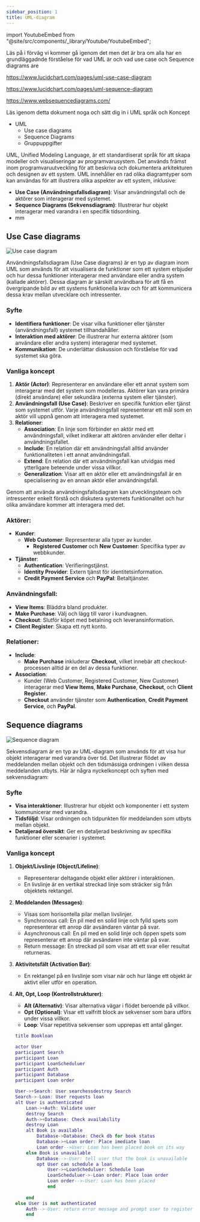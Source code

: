 ```yaml
---
sidebar_position: 1
title: UML-diagram
---
```


import YoutubeEmbed from "@site/src/components/_library/Youtube/YoutubeEmbed";

Läs på i förväg vi kommer gå igenom det men det är bra om alla har en grundläggadnde förståelse för vad UML är och vad use case och Sequence diagrams are

<YoutubeEmbed videoId="4emxjxonNRI" />

<YoutubeEmbed videoId="pCK6prSq8aw" />

https://www.lucidchart.com/pages/uml-use-case-diagram

https://www.lucidchart.com/pages/uml-sequence-diagram

https://www.websequencediagrams.com/

Läs igenom detta dokument noga och sätt dig in i UML språk och Koncept

- UML
    - Use case diagrams
    - Sequence Diagrams
    - Gruppuppgifter

UML, Unified Modeling Language, är ett standardiserat språk för att skapa modeller och visualiseringar av programvarusystem. Det används främst inom programvaruutveckling för att beskriva och dokumentera arkitekturen och designen av ett system. UML innehåller en rad olika diagramtyper som kan användas för att illustrera olika aspekter av ett system, inklusive:

- **Use Case (Användningsfallsdiagram)**: Visar användningsfall och de aktörer som interagerar med systemet.
- **Sequence Diagrams (Sekvensdiagram)**: Illustrerar hur objekt interagerar med varandra i en specifik tidsordning.
- mm

## Use Case diagrams

![Use case diagram](./assets/uml_1.png)

Användningsfallsdiagram (Use Case diagrams) är en typ av diagram inom UML som används för att visualisera de funktioner som ett system erbjuder och hur dessa funktioner interagerar med användare eller andra system (kallade aktörer). Dessa diagram är särskilt användbara för att få en övergripande bild av ett systems funktionella krav och för att kommunicera dessa krav mellan utvecklare och intressenter.

### Syfte

- **Identifiera funktioner**: De visar vilka funktioner eller tjänster (användningsfall) systemet tillhandahåller.
- **Interaktion med aktörer**: De illustrerar hur externa aktörer (som användare eller andra system) interagerar med systemet.
- **Kommunikation**: De underlättar diskussion och förståelse för vad systemet ska göra.

### Vanliga koncept

1. **Aktör (Actor)**: Representerar en användare eller ett annat system som interagerar med det system som modelleras. Aktörer kan vara primära (direkt användare) eller sekundära (externa system eller tjänster).
2. **Användningsfall (Use Case)**: Beskriver en specifik funktion eller tjänst som systemet utför. Varje användningsfall representerar ett mål som en aktör vill uppnå genom att interagera med systemet.
3. **Relationer**:
    - **Association**: En linje som förbinder en aktör med ett användningsfall, vilket indikerar att aktören använder eller deltar i användningsfallet.
    - **Include**: En relation där ett användningsfall alltid använder funktionaliteten i ett annat användningsfall.
    - **Extend**: En relation där ett användningsfall kan utvidgas med ytterligare beteende under vissa villkor.
    - **Generalization**: Visar att en aktör eller ett användningsfall är en specialisering av en annan aktör eller användningsfall.

Genom att använda användningsfallsdiagram kan utvecklingsteam och intressenter enkelt förstå och diskutera systemets funktionalitet och hur olika användare kommer att interagera med det.

### Aktörer:

- **Kunder**:
    - **Web Customer**: Representerar alla typer av kunder.
        - **Registered Customer** och **New Customer**: Specifika typer av webbkunder.
- **Tjänster**:
    - **Authentication**: Verifieringstjänst.
    - **Identity Provider**: Extern tjänst för identitetsinformation.
    - **Credit Payment Service** och **PayPal**: Betaltjänster.

### Användningsfall:

- **View Items**: Bläddra bland produkter.
- **Make Purchase**: Välj och lägg till varor i kundvagnen.
- **Checkout**: Slutför köpet med betalning och leveransinformation.
- **Client Register**: Skapa ett nytt konto.

### Relationer:

- **Include**:
    - **Make Purchase** inkluderar **Checkout**, vilket innebär att checkout-processen alltid är en del av dessa funktioner.
- **Association**:
    - Kunder (Web Customer, Registered Customer, New Customer) interagerar med **View Items**, **Make Purchase**, **Checkout**, och **Client Register**.
    - **Checkout** använder tjänster som **Authentication**, **Credit Payment Service**, och **PayPal**.

## Sequence diagrams

![Sequence diagram](./assets/uml_2.png)

Sekvensdiagram är en typ av UML-diagram som används för att visa hur objekt interagerar med varandra över tid. Det illustrerar flödet av meddelanden mellan objekt och den tidsmässiga ordningen i vilken dessa meddelanden utbyts. Här är några nyckelkoncept och syften med sekvensdiagram:

### Syfte

- **Visa interaktioner**: Illustrerar hur objekt och komponenter i ett system kommunicerar med varandra.
- **Tidsföljd**: Visar ordningen och tidpunkten för meddelanden som utbyts mellan objekt.
- **Detaljerad översikt**: Ger en detaljerad beskrivning av specifika funktioner eller scenarier i systemet.

### Vanliga koncept

1. **Objekt/Livslinje (Object/Lifeline)**:
    - Representerar deltagande objekt eller aktörer i interaktionen.
    - En livslinje är en vertikal streckad linje som sträcker sig från objektets rektangel.
2. **Meddelanden (Messages)**:
    - Visas som horisontella pilar mellan livslinjer.
    - Synchronous call: En pil med en solid linje och fylld spets som representerar ett anrop där avsändaren väntar på svar.
    - Asynchronous call: En pil med en solid linje och öppen spets som representerar ett anrop där avsändaren inte väntar på svar.
    - Return message: En streckad pil som visar att ett svar eller resultat returneras.
3. **Aktivitetsfält (Activation Bar)**:
    - En rektangel på en livslinje som visar när och hur länge ett objekt är aktivt eller utför en operation.
4. **Alt, Opt, Loop (Kontrollstrukturer)**:
    - **Alt (Alternativ)**: Visar alternativa vägar i flödet beroende på villkor.
    - **Opt (Optional)**: Visar ett valfritt block av sekvenser som bara utförs under vissa villkor.
    - **Loop**: Visar repetitiva sekvenser som upprepas ett antal gånger.
    
    ```lua
    title Bookloan
    
    actor User
    participant Search
    participant Loan
    participant LoanScheduluer
    participant Auth
    participant Database
    participant Loan order
    
    User->+Search: User searchessdestroy Search
    Search->-Loan: User requests loan
    alt User is authenticated
        Loan->+Auth: Validate user
        destroy Search
        Auth->+Database: Check availability
        destroy Loan
        alt Book is available
            Database->Database: Check db for book status
            Database->+Loan order: Place imediate loan
            Loan order-->User: Loan has been placed book on its way
        else Book is unavailable
            Database-->-User: tell user that the book is unavailable
            opt User can schedule a loan
                User->+LoanScheduluer: Schedule loan
                LoanScheduluer->-Loan order: Place loan order
                Loan order-->-User: Loan has been placed
                end
                
        end
    else User is not authenticated
        Auth-->-User: return error message and prompt user to register
        end
    ```